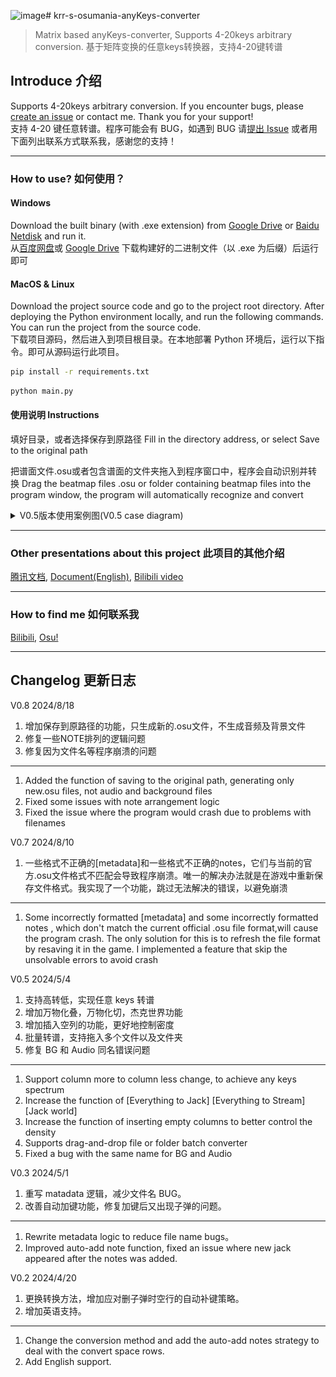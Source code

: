 ![image](https://github.com/user-attachments/assets/61ac27ec-5485-4a3c-9559-a22f0e79b5b8)# krr-s-osumania-anyKeys-converter

> Matrix based anyKeys-converter, Supports 4-20keys arbitrary conversion.
> 基于矩阵变换的任意keys转换器，支持4-20键转谱

## Introduce 介绍

Supports 4-20keys arbitrary conversion. If you encounter bugs, please [create an issue](https://github.com/krrcream/krr-s-osumania-anyKeys-converter/issues/new/choose) or contact me. Thank you for your support!  
支持 4-20 键任意转谱。程序可能会有 BUG，如遇到 BUG 请[提出 Issue](https://github.com/krrcream/krr-s-osumania-anyKeys-converter/issues/new/choose) 或者用下面列出联系方式联系我，感谢您的支持！

-------
### How to use? 如何使用？

#### Windows

Download the built binary (with .exe extension) from [Google Drive](https://drive.google.com/drive/folders/15aLQ7iQLbkQ_ynVnyI92QTk3DfA7QcrP) or [Baidu Netdisk](https://pan.baidu.com/share/init?surl=VBhS-RCG402KkjoX9obQNw&pwd=kr8k) and run it.  
从[百度网盘](https://pan.baidu.com/share/init?surl=VBhS-RCG402KkjoX9obQNw&pwd=kr8k)或 [Google Drive](https://drive.google.com/drive/folders/15aLQ7iQLbkQ_ynVnyI92QTk3DfA7QcrP) 下载构建好的二进制文件（以 .exe 为后缀）后运行即可

#### MacOS & Linux

Download the project source code and go to the project root directory. After deploying the Python environment locally, and run the following commands. You can run the project from the source code.  
下载项目源码，然后进入到项目根目录。在本地部署 Python 环境后，运行以下指令。即可从源码运行此项目。

```bash
pip install -r requirements.txt
```

```bash
python main.py
```


#### 使用说明 Instructions

填好目录，或者选择保存到原路径
Fill in the directory address, or select Save to the original path

把谱面文件.osu或者包含谱面的文件夹拖入到程序窗口中，程序会自动识别并转换
Drag the beatmap files .osu or folder containing beatmap files into the program window, the program will automatically recognize and convert

<details> 
<summary>V0.5版本使用案例图(V0.5 case diagram)</summary> 
<pre>
E.g①:7to8

  ![image](https://github.com/krrcream/krr-s-osumania-anyKeys-converter/blob/main/img(External%20link%20use)/1-7to8.png)

E.g②:7to14
![image](https://github.com/krrcream/krr-s-osumania-anyKeys-converter/blob/main/img(External%20link%20use)/2%207to14k.png)

E.g②:7to10
![image](https://github.com/krrcream/krr-s-osumania-anyKeys-converter/blob/main/img(External%20link%20use)/3%207to10k.png)

E.g④:Everything to Jack And Stream(It's not much use just for fun)
![image](https://github.com/krrcream/krr-s-osumania-anyKeys-converter/blob/main/img(External%20link%20use)/4%20Everything.png)

E.g⑤:Jack World(Jack Stream trainer)
![image](https://github.com/krrcream/krr-s-osumania-anyKeys-converter/blob/main/img(External%20link%20use)/5%20Jack%20world.png)

</pre> 
</details>

-------
### Other presentations about this project 此项目的其他介绍

[腾讯文档](https://docs.qq.com/aio/DUXlZS2tYdXZXdnJs?from_page=doc_home_gw_product&templateId=gqa966yujp83587sz7eth7xydc&create_type=2&aid_position=templatemall&aid_pos=templatemall&p=L9BXUFFFFgFLeFRZ5bvqs0&client_hint=0), [Document(English)](https://docs.qq.com/aio/DUXlZS2tYdXZXdnJs?from_page=doc_home_gw_product&templateId=gqa966yujp83587sz7eth7xydc&create_type=2&aid_position=templatemall&aid_pos=templatemall&p=zsy2KRXWddpeuvB4tLdjIb&client_hint=0), [Bilibili video](https://www.bilibili.com/video/BV1Tt421F7xw/)

-------
### How to find me 如何联系我

[Bilibili](https://space.bilibili.com/), [Osu!](https://osu.ppy.sh/users/14769563)

-------
## Changelog 更新日志

V0.8 2024/8/18
1. 增加保存到原路径的功能，只生成新的.osu文件，不生成音频及背景文件
2. 修复一些NOTE排列的逻辑问题
3. 修复因为文件名等程序崩溃的问题
-------
1. Added the function of saving to the original path, generating only new.osu files, not audio and background files
2. Fixed some issues with note arrangement logic
3. Fixed the issue where the program would crash due to problems with filenames


V0.7 2024/8/10
1. 一些格式不正确的[metadata]和一些格式不正确的notes，它们与当前的官方.osu文件格式不匹配会导致程序崩溃。唯一的解决办法就是在游戏中重新保存文件格式。我实现了一个功能，跳过无法解决的错误，以避免崩溃
-------
1. Some incorrectly formatted [metadata] and some incorrectly formatted notes , which don't match the current official .osu file format,will cause the program crash. The only solution for this is to refresh the file format by resaving it in the game. I implemented a feature that skip the unsolvable errors to avoid crash


V0.5 2024/5/4
1. 支持高转低，实现任意 keys 转谱
2. 增加万物化叠，万物化切，杰克世界功能
3. 增加插入空列的功能，更好地控制密度
4. 批量转谱，支持拖入多个文件以及文件夹
5. 修复 BG 和 Audio 同名错误问题
-------
1. Support column more to column less change, to achieve any keys spectrum
2. Increase the function of [Everything to Jack] [Everything to Stream] [Jack world]
3. Increase the function of inserting empty columns to better control the density
4. Supports drag-and-drop file or folder batch converter
5. Fixed a bug with the same name for BG and Audio

V0.3 2024/5/1
1. 重写 matadata 逻辑，减少文件名 BUG。
2. 改善自动加键功能，修复加键后又出现子弹的问题。
-------
1. Rewrite metadata logic to reduce file name bugs。
2. Improved auto-add note function, fixed an issue where new jack appeared after the notes was added.


V0.2 2024/4/20
1. 更换转换方法，增加应对删子弹时空行的自动补键策略。
2. 增加英语支持。
-------
1. Change the conversion method and add the auto-add notes strategy to deal with the convert space rows.
2. Add English support.


